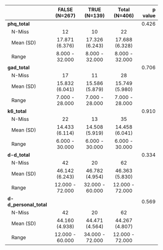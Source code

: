 

|                            |  FALSE (N=267)  |  TRUE (N=139)   |  Total (N=406)  | p value|
|:---------------------------|:---------------:|:---------------:|:---------------:|-------:|
|**phq_total**               |                 |                 |                 |   0.426|
|&nbsp;&nbsp;&nbsp;N-Miss    |       12        |       10        |       22        |        |
|&nbsp;&nbsp;&nbsp;Mean (SD) | 17.871 (6.376)  | 17.326 (6.243)  | 17.688 (6.328)  |        |
|&nbsp;&nbsp;&nbsp;Range     | 8.000 - 32.000  | 8.000 - 32.000  | 8.000 - 32.000  |        |
|**gad_total**               |                 |                 |                 |   0.706|
|&nbsp;&nbsp;&nbsp;N-Miss    |       17        |       11        |       28        |        |
|&nbsp;&nbsp;&nbsp;Mean (SD) | 15.832 (6.041)  | 15.586 (5.879)  | 15.749 (5.980)  |        |
|&nbsp;&nbsp;&nbsp;Range     | 7.000 - 28.000  | 7.000 - 28.000  | 7.000 - 28.000  |        |
|**k6_total**                |                 |                 |                 |   0.910|
|&nbsp;&nbsp;&nbsp;N-Miss    |       22        |       13        |       35        |        |
|&nbsp;&nbsp;&nbsp;Mean (SD) | 14.433 (6.114)  | 14.508 (5.919)  | 14.458 (6.041)  |        |
|&nbsp;&nbsp;&nbsp;Range     | 6.000 - 30.000  | 6.000 - 30.000  | 6.000 - 30.000  |        |
|**d-d_total**               |                 |                 |                 |   0.334|
|&nbsp;&nbsp;&nbsp;N-Miss    |       42        |       20        |       62        |        |
|&nbsp;&nbsp;&nbsp;Mean (SD) | 46.142 (6.243)  | 46.782 (4.954)  | 46.363 (5.830)  |        |
|&nbsp;&nbsp;&nbsp;Range     | 12.000 - 72.000 | 32.000 - 60.000 | 12.000 - 72.000 |        |
|**d-d_personal_total**      |                 |                 |                 |   0.569|
|&nbsp;&nbsp;&nbsp;N-Miss    |       42        |       20        |       62        |        |
|&nbsp;&nbsp;&nbsp;Mean (SD) | 44.160 (4.938)  | 44.471 (4.564)  | 44.267 (4.807)  |        |
|&nbsp;&nbsp;&nbsp;Range     | 12.000 - 60.000 | 34.000 - 72.000 | 12.000 - 72.000 |        |

